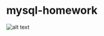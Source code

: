 # mysql-homework
![alt text](C:\Users\canyo\dev\uofu\homework\mysql-homework\Images\Screenshot1.PNG)
